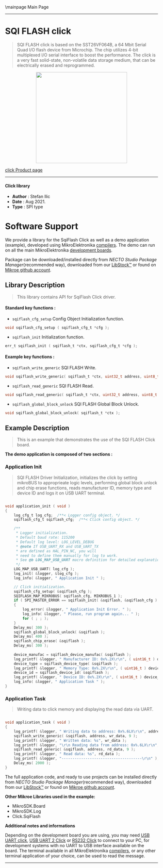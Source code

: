 \mainpage Main Page

---
# SQI FLASH click

> SQI FLASH click is based on the SST26VF064B, a 64 Mbit Serial Quad I/O flash device from Microchip. The chip utilizes 4-bit multiplexed I/O serial interface to boost the performance. The click is a very fast solid-state, non-volatile data storage medium, that can be electrically erased and reprogrammed.

<p align="center">
  <img src="https://download.mikroe.com/images/click_for_ide/sqiflash_click.png" height=300px>
</p>

[click Product page](https://www.mikroe.com/sqi-flash-click)

---


#### Click library

- **Author**        : Stefan Ilic
- **Date**          : Aug 2021.
- **Type**          : SPI type


# Software Support

We provide a library for the SqiFlash Click
as well as a demo application (example), developed using MikroElektronika
[compilers](https://www.mikroe.com/necto-studio).
The demo can run on all the main MikroElektronika [development boards](https://www.mikroe.com/development-boards).

Package can be downloaded/installed directly from *NECTO Studio Package Manager*(recommended way), downloaded from our [LibStock&trade;](https://libstock.mikroe.com) or found on [Mikroe github account](https://github.com/MikroElektronika/mikrosdk_click_v2/tree/master/clicks).

## Library Description

> This library contains API for SqiFlash Click driver.

#### Standard key functions :

- `sqiflash_cfg_setup` Config Object Initialization function.
```c
void sqiflash_cfg_setup ( sqiflash_cfg_t *cfg );
```

- `sqiflash_init` Initialization function.
```c
err_t sqiflash_init ( sqiflash_t *ctx, sqiflash_cfg_t *cfg );
```

#### Example key functions :

- `sqiflash_write_generic` SQI FLASH Write.
```c
void sqiflash_write_generic( sqiflash_t *ctx, uint32_t address, uint8_t *buffer, uint32_t data_count );
```

- `sqiflash_read_generic` SQI FLASH Read.
```c
void sqiflash_read_generic( sqiflash_t *ctx, uint32_t address, uint8_t *buffer, uint32_t data_count );
```

- `sqiflash_global_block_unlock` SQI FLASH Global Block Unlock.
```c
void sqiflash_global_block_unlock( sqiflash_t *ctx );
```

## Example Description

> This is an example that demonstrates the use of the SQI FLASH Click board.

**The demo application is composed of two sections :**

### Application Init

> SQI FLASH Driver Initialization, initializes the click by setting mikroBUS to
> approprieate logic levels, performing global block unlock and chip erase functions,
> reads manufacturer ID, memory type and device ID and logs it on USB UART terminal.

```c

void application_init ( void ) 
{
    log_cfg_t log_cfg;  /**< Logger config object. */
    sqiflash_cfg_t sqiflash_cfg;  /**< Click config object. */

    /** 
     * Logger initialization.
     * Default baud rate: 115200
     * Default log level: LOG_LEVEL_DEBUG
     * @note If USB_UART_RX and USB_UART_TX 
     * are defined as HAL_PIN_NC, you will 
     * need to define them manually for log to work. 
     * See @b LOG_MAP_USB_UART macro definition for detailed explanation.
     */
    LOG_MAP_USB_UART( log_cfg );
    log_init( &logger, &log_cfg );
    log_info( &logger, " Application Init " );

    // Click initialization.
    sqiflash_cfg_setup( &sqiflash_cfg );
    SQIFLASH_MAP_MIKROBUS( sqiflash_cfg, MIKROBUS_1 );
    if ( SPI_MASTER_ERROR == sqiflash_init( &sqiflash, &sqiflash_cfg ) ) 
    {
        log_error( &logger, " Application Init Error. " );
        log_info( &logger, " Please, run program again... " );
        for ( ; ; );
    }
    Delay_ms( 300 );
    sqiflash_global_block_unlock( &sqiflash );
    Delay_ms( 400 );
    sqiflash_chip_erase( &sqiflash );
    Delay_ms( 300 );
    
    device_manufac = sqiflash_device_manufac( &sqiflash );
    log_printf( &logger, " Manufacturer ID: 0x%.2X\r\n", ( uint16_t ) device_manufac );
    device_type = sqiflash_device_type( &sqiflash );
    log_printf( &logger, " Memory Type: 0x%.2X\r\n", ( uint16_t ) device_type );
    device_id = sqiflash_device_id( &sqiflash );
    log_printf( &logger, " Device ID: 0x%.2X\r\n", ( uint16_t ) device_id );
    log_info( &logger, " Application Task " );
}

```

### Application Task

> Writing data to click memory and displaying the read data via UART.

```c

void application_task ( void ) 
{
    log_printf( &logger, " Writing data to address: 0x%.6LX\r\n", address );
    sqiflash_write_generic( &sqiflash, address, wr_data, 9 );
    log_printf( &logger, " Written data: %s", wr_data );
    log_printf( &logger, "\r\n Reading data from address: 0x%.6LX\r\n", address );
    sqiflash_read_generic( &sqiflash, address, rd_data, 9 );
    log_printf( &logger, " Read data: %s", rd_data );
    log_printf( &logger, "-------------------------------------\r\n" );
    Delay_ms( 2000 );
}

```


The full application code, and ready to use projects can be installed directly from *NECTO Studio Package Manager*(recommended way), downloaded from our [LibStock&trade;](https://libstock.mikroe.com) or found on [Mikroe github account](https://github.com/MikroElektronika/mikrosdk_click_v2/tree/master/clicks).

**Other Mikroe Libraries used in the example:**

- MikroSDK.Board
- MikroSDK.Log
- Click.SqiFlash

**Additional notes and informations**

Depending on the development board you are using, you may need
[USB UART click](http://shop.mikroe.com/usb-uart-click),
[USB UART 2 Click](http://shop.mikroe.com/usb-uart-2-click) or
[RS232 Click](http://shop.mikroe.com/rs232-click) to connect to your PC, for
development systems with no UART to USB interface available on the board. The
terminal available in all MikroElektronika
[compilers](http://shop.mikroe.com/compilers), or any other terminal application
of your choice, can be used to read the message.

---
